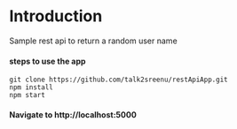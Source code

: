 # Introduction
Sample rest api to return a random user name 

#### steps to use the app
```
git clone https://github.com/talk2sreenu/restApiApp.git
npm install
npm start
```

#### Navigate to http://localhost:5000